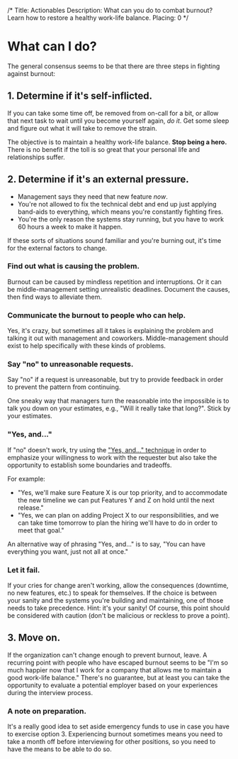 /*
Title: Actionables
Description: What can you do to combat burnout? Learn how to restore a healthy work-life balance.
Placing: 0
*/

# What can I do?
The general consensus seems to be that there are three steps in fighting
against burnout:

## 1. Determine if it's self-inflicted.
If you can take some time off, be removed from on-call for a bit, or allow that
next task to wait until you become yourself again, *do it*. Get some sleep and
figure out what it will take to remove the strain.

The objective is to maintain a healthy work-life balance. **Stop being a hero.**
There is no benefit if the toll is so great that your personal life and 
relationships suffer.

## 2. Determine if it's an external pressure.
* Management says they need that new feature *now*. 
* You're not allowed to fix the technical debt and end up just applying 
  band-aids to everything, which means you're constantly fighting fires.
* You're the only reason the systems stay running, but you have to work 60 
  hours a week to make it happen.

If these sorts of situations sound familiar and you're burning out, it's time 
for the external factors to change.

### Find out what is causing the problem.
Burnout can be caused by mindless repetition and interruptions. Or it can be 
middle-management setting unrealistic deadlines. Document the causes, then find 
ways to alleviate them.

### Communicate the burnout to people who can help. 
Yes, it's crazy, but sometimes all it takes is explaining the problem and 
talking it out with management and coworkers. Middle-management should exist to 
help specifically with these kinds of problems.

### Say "no" to unreasonable requests.
Say "no" if a request is unreasonable, but try to provide feedback in order to
prevent the pattern from continuing. 

One sneaky way that managers turn the reasonable into the impossible is
to talk you down on your estimates, e.g., "Will it really take that long?". 
Stick by your estimates.

### "Yes, and..."
If "no" doesn't work, try using the <a href="http://www.huffingtonpost.com/
liz-orsquo/cant-say-no-say-yes-instead_b_4583052.html" target="_blank">"Yes, 
and..." technique</a> in order to emphasize your willingness to work with 
the requester but also take the opportunity to establish some boundaries and 
tradeoffs. 
  
For example:

* "Yes, we'll make sure Feature X is our top priority, and to accommodate 
  the new timeline we can put Features Y and Z on hold until the next 
  release."
* "Yes, we can plan on adding Project X to our responsibilities, and we can
  take time tomorrow to plan the hiring we'll have to do in order to meet 
  that goal."

An alternative way of phrasing "Yes, and..." is to say, "You can have everything
you want, just not all at once."

### Let it fail.
If your cries for change aren't working, allow the consequences (downtime, no
new features, etc.) to speak for themselves. If the choice is between your 
sanity and the systems you're building and maintaining, one of those needs 
to take precedence. Hint: it's your sanity! Of course, this point should be 
considered with caution (don't be malicious or reckless to prove a point).

## 3. Move on.
If the organization can't change enough to prevent burnout, leave. A recurring 
point with people who have escaped burnout seems to be "I'm so much happier now
that I work for a company that allows me to maintain a good work-life balance."
There's no guarantee, but at least you can take the opportunity to evaluate a
potential employer based on your experiences during the interview process.

### A note on preparation.
It's a really good idea to set aside emergency funds to use in case you have to
exercise option 3. Experiencing burnout sometimes means you need to take a 
month off before interviewing for other positions, so you need to have the
means to be able to do so.

